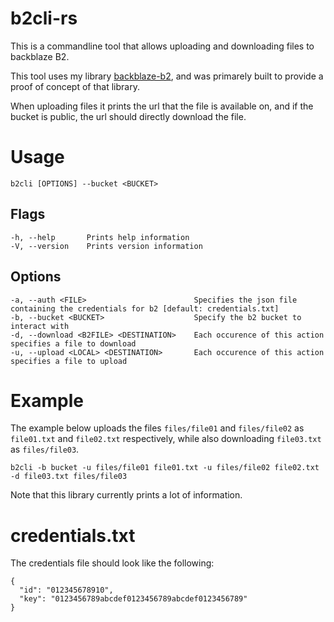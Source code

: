 # b2cli-rs

This is a commandline tool that allows uploading and downloading files to
backblaze B2.

This tool uses my library [backblaze-b2][1], and was primarely built to provide
a proof of concept of that library.

When uploading files it prints the url that the file is available on, and if
the bucket is public, the url should directly download the file.

# Usage

    b2cli [OPTIONS] --bucket <BUCKET>

## Flags

    -h, --help       Prints help information
    -V, --version    Prints version information

## Options

    -a, --auth <FILE>                        Specifies the json file containing the credentials for b2 [default: credentials.txt]
    -b, --bucket <BUCKET>                    Specify the b2 bucket to interact with
    -d, --download <B2FILE> <DESTINATION>    Each occurence of this action specifies a file to download
    -u, --upload <LOCAL> <DESTINATION>       Each occurence of this action specifies a file to upload

# Example

The example below uploads the files `files/file01` and `files/file02` as
`file01.txt` and `file02.txt` respectively, while also downloading `file03.txt`
as `files/file03`.

    b2cli -b bucket -u files/file01 file01.txt -u files/file02 file02.txt -d file03.txt files/file03

Note that this library currently prints a lot of information.

# credentials.txt

The credentials file should look like the following:

    {
      "id": "012345678910",
      "key": "0123456789abcdef0123456789abcdef0123456789"
    }

  [1]: https://github.com/Darksonn/backblaze-b2-rs
